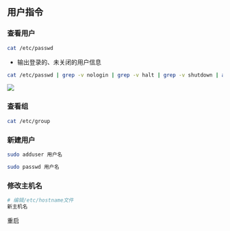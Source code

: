 <!--
 * @Description: 
 * @Version: 1.0
 * @Author: DaLao
 * @Email: dalao_li@163.com
 * @Date: 2021-03-09 17:13:38
 * @LastEditors: dalao
 * @LastEditTime: 2022-04-01 22:47:11
-->

## 用户指令

### 查看用户

```sh
cat /etc/passwd
```

- 输出登录的、未关闭的用户信息

```sh
cat /etc/passwd | grep -v nologin | grep -v halt | grep -v shutdown | awk -F":" '{ print $1"|"$3"|"$4 }'|more
```

![](https://cdn.hurra.ltd/img/20211228000908.png)


### 查看组

```sh
cat /etc/group
```


### 新建用户

```sh
sudo adduser 用户名

sudo passwd 用户名
```


### 修改主机名

```sh
# 编辑/etc/hostname文件
新主机名
```

重启